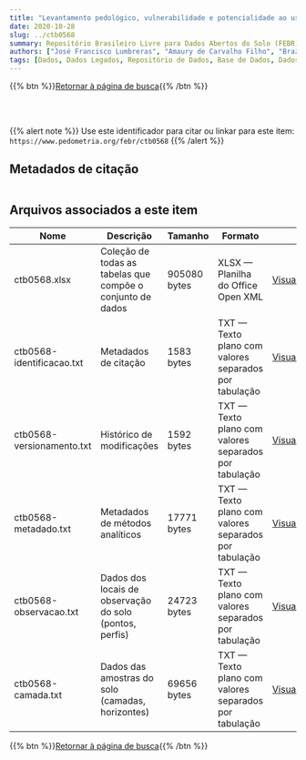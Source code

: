 ```yaml
---
title: "Levantamento pedológico, vulnerabilidade e potencialidade ao uso das terras: quadrículas de Silva Jardim e Rio das Ostras, Estado do Rio de Janeiro"
date: 2020-10-28
slug: ../ctb0568
summary: Repositório Brasileiro Livre para Dados Abertos do Solo (FEBR) | A febre dos dados de solo no Brasil
authors: ["José Francisco Lumbreras", "Amaury de Carvalho Filho", "Braz Calderano Filho", "Raphael David dos Santos"]
tags: [Dados, Dados Legados, Repositório de Dados, Base de Dados, Dados Abertos]
---
```


<style>
div.alert > div {
    font-size: 0.8rem;
}
</style>

{{% btn %}}<a href="/febr/buscar/">Retornar à página de busca</a>{{% /btn %}}

<br>
<br>

{{% alert note %}}
Use este identificador para citar ou linkar para este item: `https://www.pedometria.org/febr/ctb0568`
{{% /alert %}}

## Metadados de citação

<table>
<!-- Fonte: https://gist.github.com/jfreels/6814721 -->
<script src="https://d3js.org/d3.v3.min.js" charset="utf-8"></script>
<script type='text/javascript' src='/febr/buscar/script.js'></script>
<script type='text/javascript'>
  d3.tsv('ctb0568-identificacao.txt',function (data) {
    var columns = ['campo', 'valor']
    tabulate(data, columns)
  })
</script>
</table>

## Arquivos associados a este item

<table style="width:100%">
  <thead>
    <tr>
      <th>Nome</th>
      <th>Descrição</th>
      <th>Tamanho</th>
      <th>Formato</th>
      <th></th>
    </tr>
  </thead>
  <tbody>
    <tr>
      <td>ctb0568.xlsx</td>
      <td>Coleção de todas as tabelas que compõe o conjunto de dados</td>
      <td>905080 bytes</td>
      <td>XLSX — Planilha do Office Open XML</td>
      <td><a href="https://cloud.utfpr.edu.br/index.php/s/Df6dhfzYJ1DDeso/download?path=%2Fctb0568&files=ctb0568.xlsx" class="btn btn-primary btn-block" role="button">Visualizar/Abrir</a></td>
    </tr>
    <tr>
      <td>ctb0568-identificacao.txt</td>
      <td>Metadados de citação</td>
      <td>1583 bytes</td>
      <td>TXT — Texto plano com valores separados por tabulação</td>
      <td><a href="https://cloud.utfpr.edu.br/index.php/s/Df6dhfzYJ1DDeso/download?path=%2Fctb0568&files=ctb0568-identificacao.txt" class="btn btn-primary btn-block" role="button">Visualizar/Abrir</a></td>
    </tr>
    <tr>
      <td>ctb0568-versionamento.txt</td>
      <td>Histórico de modificações</td>
      <td>1592 bytes</td>
      <td>TXT — Texto plano com valores separados por tabulação</td>
      <td><a href="https://cloud.utfpr.edu.br/index.php/s/Df6dhfzYJ1DDeso/download?path=%2Fctb0568&files=ctb0568-versionamento.txt" class="btn btn-primary btn-block" role="button">Visualizar/Abrir</a></td>
    </tr>
    <tr>
      <td>ctb0568-metadado.txt</td>
      <td>Metadados de métodos analíticos</td>
      <td>17771 bytes</td>
      <td>TXT — Texto plano com valores separados por tabulação</td>
      <td><a href="https://cloud.utfpr.edu.br/index.php/s/Df6dhfzYJ1DDeso/download?path=%2Fctb0568&files=ctb0568-metadado.txt" class="btn btn-primary btn-block" role="button">Visualizar/Abrir</a></td>
    </tr>
    <tr>
      <td>ctb0568-observacao.txt</td>
      <td>Dados dos locais de observação do solo (pontos, perfis)</td>
      <td>24723 bytes</td>
      <td>TXT — Texto plano com valores separados por tabulação</td>
      <td><a href="https://cloud.utfpr.edu.br/index.php/s/Df6dhfzYJ1DDeso/download?path=%2Fctb0568&files=ctb0568-observacao.txt" class="btn btn-primary btn-block" role="button">Visualizar/Abrir</a></td>
    </tr>
    <tr>
      <td>ctb0568-camada.txt</td>
      <td>Dados das amostras do solo (camadas, horizontes)</td>
      <td>69656 bytes</td>
      <td>TXT — Texto plano com valores separados por tabulação</td>
      <td><a href="https://cloud.utfpr.edu.br/index.php/s/Df6dhfzYJ1DDeso/download?path=%2Fctb0568&files=ctb0568-camada.txt" class="btn btn-primary btn-block" role="button">Visualizar/Abrir</a></td>
    </tr>
  </tbody>
</table>

{{% btn %}}<a href="/febr/buscar/">Retornar à página de busca</a>{{% /btn %}}
